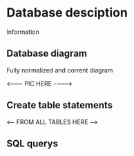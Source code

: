 # Database desciption

Information

## Database diagram

Fully normalized and corrent diagram

<--- PIC HERE ---->

## Create table statements

<-- FROM ALL TABLES HERE -->

## SQL querys
